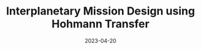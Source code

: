 ---
layout: default
title:  Interplanetary Mission Design using Hohmann Transfer
modal-id: 8
date: 2023-04-20
img: Hohman-Transfer.jpg
img1: Orbital-Elements.jpg
img2: Orbital-Matlab.png
video: OrbitalProject.mp4
alt: image-alt
project-date: April 2023
client: Orbital Mechanics course (EAS 4505)
category: Mechanical Engineering
description: "&nbsp;&nbsp;&nbsp;&nbsp;In this project, titled <q>Interplanetary Mission Design using Hohmann Transfer,<q> I collaborated with a fellow student, Sydney Wickett, to explore the fascinating realm of orbital mechanics. Our goal was to design an interplanetary mission from Earth to Jupiter, employing the energy-efficient Hohmann transfer method. The project was conducted as part of the Orbital Mechanics course (EAS 4505) under the guidance of Dr. Sanna Siddiqui at Florida Polytechnic University.
<br><br>
The Project Objectives were as follows:
<br>&nbsp;&nbsp;&nbsp;&nbsp;1. Design a Hohmann transfer mission to travel from Earth to Jupiter, taking into account the required velocity increments for departure, trajectory, and arrival.
<br>&nbsp;&nbsp;&nbsp;&nbsp;2. Calculate essential orbital elements to define the initial Earth orbit, such as specific angular momentum, inclination angle, eccentricity, and true anomaly.
<br>&nbsp;&nbsp;&nbsp;&nbsp;3. Determine the defining parameters of the Hohmann transfer ellipse, including semi-major axis, orbital period, and eccentricity.
<br>&nbsp;&nbsp;&nbsp;&nbsp;4. Analyze mission progression characteristics, such as initial and final phase angles between Earth and Jupiter, synodic period, and minimum wait time.
<br>&nbsp;&nbsp;&nbsp;&nbsp;5. Compare different propellant types to select the most efficient one for the interplanetary mission."
outcome: "&nbsp;&nbsp;&nbsp;&nbsp;We employed MATLAB to conduct the necessary calculations and simulations. The project involved five main sections, each addressing specific aspects of the interplanetary mission. These sections included computing orbital elements for the initial Earth orbit, calculating the total velocity increment for the Hohmann transfer, defining parameters of the Hohmann transfer ellipse, analyzing mission progression characteristics, and selecting the optimal propellant type.
<br><br>
&nbsp;&nbsp;&nbsp;&nbsp;Through our rigorous calculations and simulations, we successfully designed an efficient interplanetary mission from Earth to Jupiter. The project provided valuable insights into orbital mechanics and celestial mechanics, understanding the intricacies of Hohmann transfers and interplanetary travel.
<br><br>
&nbsp;&nbsp;&nbsp;&nbsp;This project not only enhanced our theoretical understanding of orbital mechanics but also strengthened our practical skills in MATLAB programming. The results demonstrate our ability to plan and analyze complex interplanetary missions while considering crucial factors such as fuel efficiency and time constraints."
teammates: Sydney Wickett
References: Curtis, H.D. (2020). Orbital Mechanics for Engineering Students (4th ed.). Elsevier. <br>Sydney Wickett for being a phenomenal partner and also for the orbital elements drawing
---